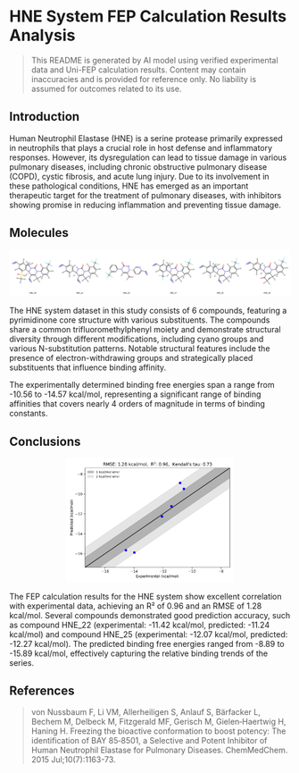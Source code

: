 # HNE System FEP Calculation Results Analysis

> This README is generated by AI model using verified experimental data and Uni-FEP calculation results. Content may contain inaccuracies and is provided for reference only. No liability is assumed for outcomes related to its use.

## Introduction

Human Neutrophil Elastase (HNE) is a serine protease primarily expressed in neutrophils that plays a crucial role in host defense and inflammatory responses. However, its dysregulation can lead to tissue damage in various pulmonary diseases, including chronic obstructive pulmonary disease (COPD), cystic fibrosis, and acute lung injury. Due to its involvement in these pathological conditions, HNE has emerged as an important therapeutic target for the treatment of pulmonary diseases, with inhibitors showing promise in reducing inflammation and preventing tissue damage.

## Molecules

![Molecular structures of representative compounds](mol_grid.png)

The HNE system dataset in this study consists of 6 compounds, featuring a pyrimidinone core structure with various substituents. The compounds share a common trifluoromethylphenyl moiety and demonstrate structural diversity through different modifications, including cyano groups and various N-substitution patterns. Notable structural features include the presence of electron-withdrawing groups and strategically placed substituents that influence binding affinity.

The experimentally determined binding free energies span a range from -10.56 to -14.57 kcal/mol, representing a significant range of binding affinities that covers nearly 4 orders of magnitude in terms of binding constants.

## Conclusions

<p align="center"><img src="result_dG.png" width="300"></p>

The FEP calculation results for the HNE system show excellent correlation with experimental data, achieving an R² of 0.96 and an RMSE of 1.28 kcal/mol. Several compounds demonstrated good prediction accuracy, such as compound HNE_22 (experimental: -11.42 kcal/mol, predicted: -11.24 kcal/mol) and compound HNE_25 (experimental: -12.07 kcal/mol, predicted: -12.27 kcal/mol). The predicted binding free energies ranged from -8.89 to -15.89 kcal/mol, effectively capturing the relative binding trends of the series.

## References

> von Nussbaum F, Li VM, Allerheiligen S, Anlauf S, Bärfacker L, Bechem M, Delbeck M, Fitzgerald MF, Gerisch M, Gielen‐Haertwig H, Haning H. Freezing the bioactive conformation to boost potency: The identification of BAY 85‐8501, a Selective and Potent Inhibitor of Human Neutrophil Elastase for Pulmonary Diseases. ChemMedChem. 2015 Jul;10(7):1163-73. 